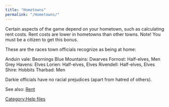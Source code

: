 ```yaml
---
title: "Hometowns"
permalink: "/Hometowns/"
---
```


Certain aspects of the game depend on your hometown, such as calculating
rent costs. Rent costs are lower in hometowns than other towns. Note!
You must be a citizen to get this bonus.

These are the races town officials recognize as being at home:

Anduin vale: Beornings Blue Mountains: Dwarves Fornost: Half-elves, Men
Grey Havens: Elves Lorien: Half-elves, Elves Rivendell: Half-elves,
Elves Shire: Hobbits Tharbad: Men

Darkie officials have no racial prejudices (apart from hatred of
others).

See also: [Rent](Rent "wikilink")

[Category:Help files](Category:Help_files "wikilink")